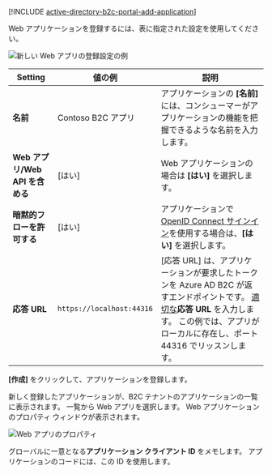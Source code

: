 [!INCLUDE [active-directory-b2c-portal-add-application](active-directory-b2c-portal-add-application.md)]

Web アプリケーションを登録するには、表に指定された設定を使用してください。

![新しい Web アプリの登録設定の例](./media/active-directory-b2c-register-web-app/b2c-new-app-settings.png)

| Setting      | 値の例  | 説明                                        |
| ------------ | ------- | -------------------------------------------------- |
| **名前** | Contoso B2C アプリ | アプリケーションの **[名前]** には、コンシューマーがアプリケーションの機能を把握できるような名前を入力します。 | 
| **Web アプリ/Web API を含める** | [はい] | Web アプリケーションの場合は **[はい]** を選択します。 |
| **暗黙的フローを許可する** | [はい] | アプリケーションで [OpenID Connect サインイン](../articles/active-directory-b2c/active-directory-b2c-reference-oidc.md)を使用する場合は、**[はい]** を選択します。 |
| **応答 URL** | `https://localhost:44316` | [応答 URL] は、アプリケーションが要求したトークンを Azure AD B2C が返すエンドポイントです。 [適切な](../articles/active-directory-b2c/active-directory-b2c-app-registration.md#choosing-a-web-app-or-api-reply-url)**応答 URL** を入力します。 この例では、アプリがローカルに存在し、ポート 44316 でリッスンします。 |

**[作成]** をクリックして、アプリケーションを登録します。

新しく登録したアプリケーションが、B2C テナントのアプリケーションの一覧に表示されます。 一覧から Web アプリを選択します。 Web アプリケーションのプロパティ ウィンドウが表示されます。

![Web アプリのプロパティ](./media/active-directory-b2c-register-web-app/b2c-web-app-properties.png)

グローバルに一意となる**アプリケーション クライアント ID** をメモします。 アプリケーションのコードには、この ID を使用します。